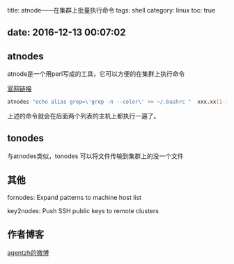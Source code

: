 title: atnode——在集群上批量执行命令
tags: shell
category: linux
toc: true

date: 2016-12-13 00:07:02
---


## atnodes

atnode是一个用perl写成的工具，它可以方便的在集群上执行命令

[官网链接](http://search.cpan.org/~agent/SSH-Batch-0.029/bin/atnodes)


```bash
atnodes "echo alias grep=\'grep -n --color\' >> ~/.bashrc "  xxx.xx[1-10].com  yyy.yy[1-10].com
```

上述的命令就会在后面两个列表的主机上都执行一遍了。


## tonodes

与atnodes类似，tonodes 可以将文件传输到集群上的没一个文件

## 其他

fornodes: Expand patterns to machine host list

key2nodes: Push SSH public keys to remote clusters 

## 作者博客

[agentzh的微博](http://weibo.com/u/1834459124?topnav=1&wvr=6&topsug=1&is_all=1)